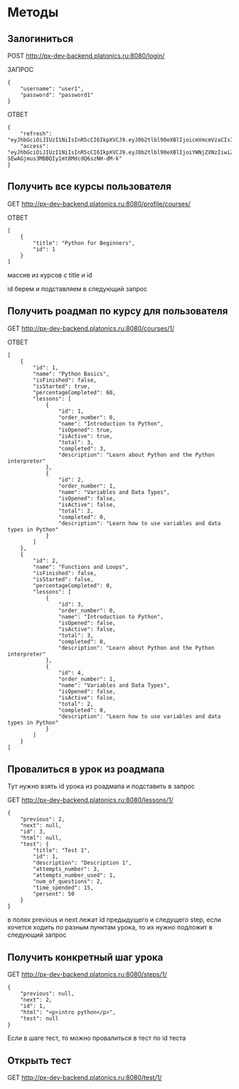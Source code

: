 # Методы

## Залогиниться

POST http://px-dev-backend.platonics.ru:8080/login/

ЗАПРОС
```
{
    "username": "user1",
    "password": "password1"
}
```

ОТВЕТ

```
{
    "refresh": "eyJhbGciOiJIUzI1NiIsInR5cCI6IkpXVCJ9.eyJ0b2tlbl90eXBlIjoicmVmcmVzaCIsImV4cCI6MTY4NDMxOTE5MCwiaWF0IjoxNjg0MjMyNzkwLCJqdGkiOiJhMjQ2OGI3YmQ3ZWI0MThkOGIyOGY5MmJkNWZmOTc1NSIsInVzZXJfaWQiOjJ9.rs4IgqECznxYcp6ZZSY2qvG3xaM2R4vT0rhoWetrgHA",
    "access": "eyJhbGciOiJIUzI1NiIsInR5cCI6IkpXVCJ9.eyJ0b2tlbl90eXBlIjoiYWNjZXNzIiwiZXhwIjoxNjkyODcyNzkwLCJpYXQiOjE2ODQyMzI3OTAsImp0aSI6ImNhZjcwOTcxMWI4NDQ0ODZhOGY4NzU5Y2NiODQ2MmRkIiwidXNlcl9pZCI6Mn0.q08vbWo-SEwAGjmus3MBBQIy1mt8MdcdQ6szNH-dM-k"
}

```
## Получить все курсы пользователя

GET http://px-dev-backend.platonics.ru:8080/profile/courses/

ОТВЕТ

```
[
    {
        "title": "Python for Beginners",
        "id": 1
    }
]
```

массив из курсов с title и id

id берем и подставляем в следующий запрос

## Получить роадмап по курсу для пользователя

GET http://px-dev-backend.platonics.ru:8080/courses/1/

ОТВЕТ

```
[
    {
        "id": 1,
        "name": "Python Basics",
        "isFinished": false,
        "isStarted": true,
        "percentageCompleted": 60,
        "lessons": [
            {
                "id": 1,
                "order_number": 0,
                "name": "Introduction to Python",
                "isOpened": true,
                "isActive": true,
                "total": 3,
                "completed": 3,
                "description": "Learn about Python and the Python interpreter"
            },
            {
                "id": 2,
                "order_number": 1,
                "name": "Variables and Data Types",
                "isOpened": false,
                "isActive": false,
                "total": 2,
                "completed": 0,
                "description": "Learn how to use variables and data types in Python"
            }
        ]
    },
    {
        "id": 2,
        "name": "Functions and Loops",
        "isFinished": false,
        "isStarted": false,
        "percentageCompleted": 0,
        "lessons": [
            {
                "id": 3,
                "order_number": 0,
                "name": "Introduction to Python",
                "isOpened": false,
                "isActive": false,
                "total": 3,
                "completed": 0,
                "description": "Learn about Python and the Python interpreter"
            },
            {
                "id": 4,
                "order_number": 1,
                "name": "Variables and Data Types",
                "isOpened": false,
                "isActive": false,
                "total": 2,
                "completed": 0,
                "description": "Learn how to use variables and data types in Python"
            }
        ]
    }
]
```

## Провалиться в урок из роадмапа

Тут нужно взять id урока из роадмапа и подставить в запрос

GET http://px-dev-backend.platonics.ru:8080/lessons/1/

```
{
    "previous": 2,
    "next": null,
    "id": 3,
    "html": null,
    "test": {
        "title": "Test 1",
        "id": 1,
        "description": "Description 1",
        "attempts_number": 3,
        "attempts_number_used": 1,
        "num_of_questions": 2,
        "time_spended": 15,
        "persent": 50
    }
}
```

в полях previous и next лежат id предыдущего и следущего step, если хочется ходить по разным пунктам урока, то их нужно подложит в следующий запрос

## Получить конкретный шаг урока

GET http://px-dev-backend.platonics.ru:8080/steps/1/

```
{
    "previous": null,
    "next": 2,
    "id": 1,
    "html": "<p>intro python</p>",
    "test": null
}
```

Если в шаге тест, то можно провалиться в тест по id теста

## Открыть тест

GET http://px-dev-backend.platonics.ru:8080/test/1/

```
```



